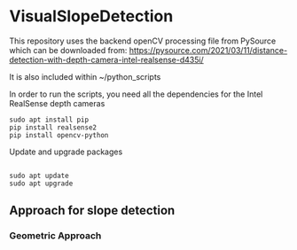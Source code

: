 # VisualSlopeDetection

This repository uses the backend openCV processing file from PySource which can be downloaded from: https://pysource.com/2021/03/11/distance-detection-with-depth-camera-intel-realsense-d435i/

It is also included within ~/python_scripts

In order to run the scripts, you need all the dependencies for the Intel RealSense depth cameras

```
sudo apt install pip
pip install realsense2
pip install opencv-python

```

Update and upgrade packages

```

sudo apt update
sudo apt upgrade
```


## Approach for slope detection

### Geometric Approach



